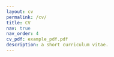 ```yaml
---
layout: cv
permalink: /cv/
title: CV
nav: true
nav_order: 4
cv_pdf: example_pdf.pdf
description: a short curriculum vitae.
---
```

